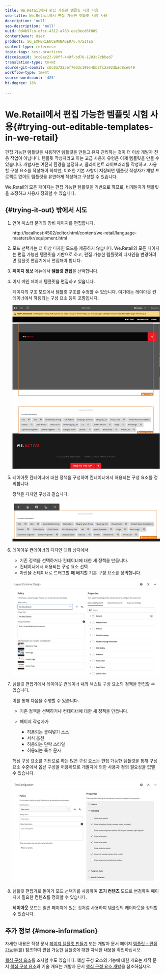 ```yaml
---
title: We.Retail에서 편집 가능한 템플릿 시험 사용
seo-title: We.Retail에서 편집 가능한 템플릿 시험 사용
description: 'null'
seo-description: 'null'
uuid: 0d4b97cb-efcc-4312-a783-eae3ecd6f889
contentOwner: User
products: SG_EXPERIENCEMANAGER/6.4/SITES
content-type: reference
topic-tags: best-practices
discoiquuid: 3cc8ac23-98ff-449f-bd76-1203c7cbbed7
translation-type: tm+mt
source-git-commit: c0c0a7223ef70d3c19954bb2fc2a92dbad8ce049
workflow-type: tm+mt
source-wordcount: '485'
ht-degree: 16%

---
```



# We.Retail에서 편집 가능한 템플릿 시험 사용{#trying-out-editable-templates-in-we-retail}

편집 가능한 템플릿을 사용하면 템플릿을 만들고 유지 관리하는 것이 더 이상 개발자 전용 작업이 아닙니다. 템플릿 작성자라고 하는 고급 사용자 유형은 이제 템플릿을 만들 수 있습니다. 개발자는 여전히 환경을 설정하고, 클라이언트 라이브러리를 작성하고, 사용할 구성 요소를 작성해야 하지만, 이러한 기본 사항이 지정되면 템플릿 작성자가 개발 프로젝트 없이도 템플릿을 유연하게 작성하고 구성할 수 있습니다.

We.Retail의 모든 페이지는 편집 가능한 템플릿을 기반으로 하므로, 비개발자가 템플릿을 조정하고 사용자 정의할 수 있습니다.

## {#trying-it-out} 밖에서 시도

1. 언어 마스터 분기의 장비 페이지를 편집합니다.

   http://localhost:4502/editor.html/content/we-retail/language-masters/kr/equipment.html

1. 모드 선택기는 더 이상 디자인 모드를 제공하지 않습니다. We.Retail의 모든 페이지는 편집 가능한 템플릿을 기반으로 하고, 편집 가능한 템플릿의 디자인을 변경하려면 템플릿 편집기에서 편집해야 합니다.
1. **페이지 정보** 메뉴에서 **템플릿 편집**&#x200B;을 선택합니다.
1. 이제 메인 페이지 템플릿을 편집하고 있습니다.

   페이지의 구조 모드에서 템플릿 구조를 수정할 수 있습니다. 여기에는 레이아웃 컨테이너에서 허용되는 구성 요소 등이 포함됩니다.

   ![chlimage_1-138](assets/chlimage_1-138.png)

1. 레이아웃 컨테이너에 대한 정책을 구성하여 컨테이너에서 허용되는 구성 요소를 정의합니다.

   정책은 디자인 구성과 같습니다.

   ![chlimage_1-139](assets/chlimage_1-139.png)

1. 레이아웃 컨테이너의 디자인 대화 상자에서

   * 기존 정책을 선택하거나 컨테이너에 대한 새 정책을 만듭니다.
   * 컨테이너에서 허용되는 구성 요소 선택
   * 자산을 컨테이너로 드래그할 때 배치할 기본 구성 요소를 정의합니다.

   ![chlimage_1-140](assets/chlimage_1-140.png)

1. 템플릿 편집기에서 레이아웃 컨테이너 내의 텍스트 구성 요소의 정책을 편집할 수 있습니다.

   이를 통해 다음을 수행할 수 있습니다.

   * 기존 정책을 선택하거나 컨테이너에 대한 새 정책을 만듭니다.
   * 페이지 작성자가

      * 허용되는 붙여넣기 소스
      * 서식 옵션
      * 허용되는 단락 스타일
      * 허용되는 특수 문자

   핵심 구성 요소를 기반으로 하는 많은 구성 요소는 편집 가능한 템플릿을 통해 구성 요소 수준에서 옵션 구성을 허용하므로 개발자에 의한 사용자 정의 필요성을 없앨 수 있습니다.

   ![chlimage_1-141](assets/chlimage_1-141.png)

1. 템플릿 편집기로 돌아가 모드 선택기를 사용하여 **초기 컨텐츠** 모드로 변경하여 페이지에 필요한 컨텐츠를 정의할 수 있습니다.

   **레이아웃** 모드는 일반 페이지에 있는 것처럼 사용하여 템플릿의 레이아웃을 정의할 수 있습니다.

## 추가 정보 {#more-information}

자세한 내용은 작성 문서 [페이지 템플릿 만들기](/help/sites-authoring/templates.md) 또는 개발자 문서 페이지 [템플릿 - 편집 가능](/help/sites-developing/page-templates-editable.md)을(를) 참조하여 편집 가능한 템플릿에 대한 자세한 내용을 확인하십시오.

[핵심 구성 요소](/help/sites-developing/we-retail-core-components.md)를 조사할 수도 있습니다. 핵심 구성 요소의 기능에 대한 개요는 제작 문서 [핵심 구성 요소](https://docs.adobe.com/content/help/ko-KR/experience-manager-core-components/using/introduction.html)와 기술 개요는 개발자 문서 [핵심 구성 요소 개발](https://helpx.adobe.com/experience-manager/core-components/using/developing.html)을 참조하십시오.

